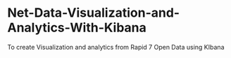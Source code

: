 # Net-Data-Visualization-and-Analytics-With-Kibana
To create Visualization and analytics from Rapid 7 Open Data using KIbana
